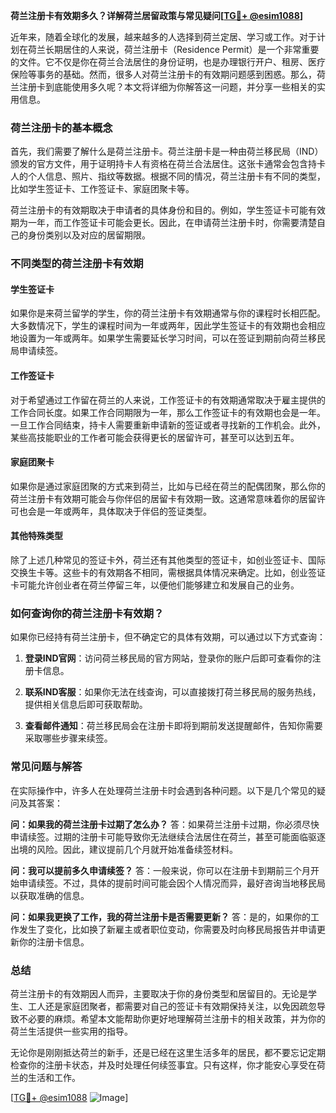 **荷兰注册卡有效期多久？详解荷兰居留政策与常见疑问[[TG💪+ @esim1088](https://t.me/s/esim1088)]**

近年来，随着全球化的发展，越来越多的人选择到荷兰定居、学习或工作。对于计划在荷兰长期居住的人来说，荷兰注册卡（Residence Permit）是一个非常重要的文件。它不仅是你在荷兰合法居住的身份证明，也是办理银行开户、租房、医疗保险等事务的基础。然而，很多人对荷兰注册卡的有效期问题感到困惑。那么，荷兰注册卡到底能使用多久呢？本文将详细为你解答这一问题，并分享一些相关的实用信息。

### 荷兰注册卡的基本概念

首先，我们需要了解什么是荷兰注册卡。荷兰注册卡是一种由荷兰移民局（IND）颁发的官方文件，用于证明持卡人有资格在荷兰合法居住。这张卡通常会包含持卡人的个人信息、照片、指纹等数据。根据不同的情况，荷兰注册卡有不同的类型，比如学生签证卡、工作签证卡、家庭团聚卡等。

荷兰注册卡的有效期取决于申请者的具体身份和目的。例如，学生签证卡可能有效期为一年，而工作签证卡可能会更长。因此，在申请荷兰注册卡时，你需要清楚自己的身份类别以及对应的居留期限。

### 不同类型的荷兰注册卡有效期

#### 学生签证卡
如果你是来荷兰留学的学生，你的荷兰注册卡有效期通常与你的课程时长相匹配。大多数情况下，学生的课程时间为一年或两年，因此学生签证卡的有效期也会相应地设置为一年或两年。如果学生需要延长学习时间，可以在签证到期前向荷兰移民局申请续签。

#### 工作签证卡
对于希望通过工作留在荷兰的人来说，工作签证卡的有效期通常取决于雇主提供的工作合同长度。如果工作合同期限为一年，那么工作签证卡的有效期也会是一年。一旦工作合同结束，持卡人需要重新申请新的签证或者寻找新的工作机会。此外，某些高技能职业的工作者可能会获得更长的居留许可，甚至可以达到五年。

#### 家庭团聚卡
如果你是通过家庭团聚的方式来到荷兰，比如与已经在荷兰的配偶团聚，那么你的荷兰注册卡有效期可能会与你伴侣的居留卡有效期一致。这通常意味着你的居留许可也会是一年或两年，具体取决于伴侣的签证类型。

#### 其他特殊类型
除了上述几种常见的签证卡外，荷兰还有其他类型的签证卡，如创业签证卡、国际交换生卡等。这些卡的有效期各不相同，需根据具体情况来确定。比如，创业签证卡可能允许创业者在荷兰停留三年，以便他们能够建立和发展自己的业务。

### 如何查询你的荷兰注册卡有效期？

如果你已经持有荷兰注册卡，但不确定它的具体有效期，可以通过以下方式查询：

1. **登录IND官网**：访问荷兰移民局的官方网站，登录你的账户后即可查看你的注册卡信息。
   
2. **联系IND客服**：如果你无法在线查询，可以直接拨打荷兰移民局的服务热线，提供相关信息后即可获取帮助。

3. **查看邮件通知**：荷兰移民局会在注册卡即将到期前发送提醒邮件，告知你需要采取哪些步骤来续签。

### 常见问题与解答

在实际操作中，许多人在处理荷兰注册卡时会遇到各种问题。以下是几个常见的疑问及其答案：

**问：如果我的荷兰注册卡过期了怎么办？**
答：如果荷兰注册卡过期，你必须尽快申请续签。过期的注册卡可能导致你无法继续合法居住在荷兰，甚至可能面临驱逐出境的风险。因此，建议提前几个月就开始准备续签材料。

**问：我可以提前多久申请续签？**
答：一般来说，你可以在注册卡到期前三个月开始申请续签。不过，具体的提前时间可能会因个人情况而异，最好咨询当地移民局以获取准确的信息。

**问：如果我更换了工作，我的荷兰注册卡是否需要更新？**
答：是的，如果你的工作发生了变化，比如换了新雇主或者职位变动，你需要及时向移民局报告并申请更新你的注册卡信息。

### 总结

荷兰注册卡的有效期因人而异，主要取决于你的身份类型和居留目的。无论是学生、工人还是家庭团聚者，都需要对自己的签证卡有效期保持关注，以免因疏忽导致不必要的麻烦。希望本文能帮助你更好地理解荷兰注册卡的相关政策，并为你的荷兰生活提供一些实用的指导。

无论你是刚刚抵达荷兰的新手，还是已经在这里生活多年的居民，都不要忘记定期检查你的注册卡状态，并及时处理任何续签事宜。只有这样，你才能安心享受在荷兰的生活和工作。

[[TG💪+ @esim1088](https://t.me/s/esim1088) ![Image](https://i.postimg.cc/4NQfJmqS/Snipaste-2025-05-13-00-14-12.png)]